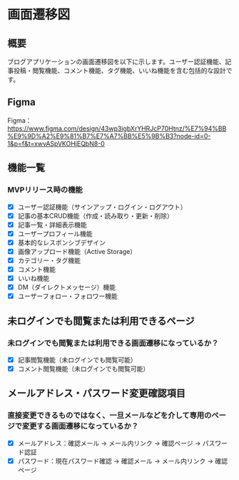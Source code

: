 # 画面遷移図

## 概要
ブログアプリケーションの画面遷移図を以下に示します。ユーザー認証機能、記事投稿・閲覧機能、コメント機能、タグ機能、いいね機能を含む包括的な設計です。

## Figma
Figma：https://www.figma.com/design/43wp3igbXrYHRJcP70Htnz/%E7%94%BB%E9%9D%A2%E9%81%B7%E7%A7%BB%E5%9B%B3?node-id=0-1&p=f&t=xwvASpVKOHjEQbN8-0

## 機能一覧

### MVPリリース時の機能
- [x] ユーザー認証機能（サインアップ・ログイン・ログアウト）
- [x] 記事の基本CRUD機能（作成・読み取り・更新・削除）
- [x] 記事一覧・詳細表示機能
- [x] ユーザープロフィール機能
- [x] 基本的なレスポンシブデザイン
- [x] 画像アップロード機能（Active Storage）
- [x] カテゴリー・タグ機能
- [x] コメント機能
- [x] いいね機能
- [x] DM（ダイレクトメッセージ）機能
- [x] ユーザーフォロー・フォロワー機能

## 未ログインでも閲覧または利用できるページ
### 未ログインでも閲覧または利用できる画面遷移になっているか？
- [x] 記事閲覧機能（未ログインでも閲覧可能）
- [x] コメント閲覧機能（未ログインでも閲覧可能）

## メールアドレス・パスワード変更確認項目
### 直接変更できるものではなく、一旦メールなどを介して専用のページで変更する画面遷移になっているか？
- [x] メールアドレス：確認メール → メール内リンク → 確認ページ → パスワード認証
- [x] パスワード：現在パスワード確認 → 確認メール → メール内リンク → 確認ページ 
